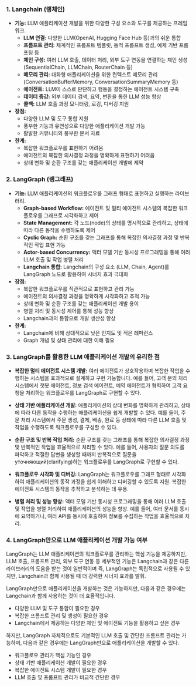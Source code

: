 ### 1. Langchain (랭체인)

*   **기능:** LLM 애플리케이션 개발을 위한 다양한 구성 요소와 도구를 제공하는 프레임워크.
    *   **LLM 연결:** 다양한 LLM(OpenAI, Hugging Face Hub 등)과의 쉬운 통합
    *   **프롬프트 관리:** 체계적인 프롬프트 템플릿, 동적 프롬프트 생성, 예제 기반 프롬프팅 등
    *   **체인 구성:** 여러 LLM 호출, 데이터 처리, 외부 도구 연동을 연결하는 체인 생성 (SequentialChain, LLMChain, RouterChain 등)
    *   **메모리 관리:** 대화형 애플리케이션을 위한 컨텍스트 메모리 관리 (ConversationBufferMemory, ConversationSummaryMemory 등)
    *   **에이전트:** LLM이 스스로 판단하고 행동을 결정하는 에이전트 시스템 구축
    *   **데이터 증강:** 외부 데이터 검색, 요약, 변환을 통한 LLM 성능 향상
    *   **콜백:** LLM 호출 과정 모니터링, 로깅, 디버깅 지원
*   **장점:**
    *   다양한 LLM 및 도구 통합 지원
    *   풍부한 기능과 유연성으로 다양한 애플리케이션 개발 가능
    *   활발한 커뮤니티와 풍부한 문서 자료
*   **한계:**
    *   복잡한 워크플로우를 표현하기 어려움
    *   에이전트의 복잡한 의사결정 과정을 명확하게 표현하기 어려움
    *   상태 변화 및 순환 구조를 갖는 애플리케이션 개발에 제약

### 2. LangGraph (랭그래프)

*   **기능:** LLM 애플리케이션의 워크플로우를 그래프 형태로 표현하고 실행하는 라이브러리.
    *   **Graph-based Workflow:** 에이전트 및 멀티 에이전트 시스템의 복잡한 워크플로우를 그래프로 시각화하고 제어
    *   **State Management:** 각 노드(node)의 상태를 명시적으로 관리하고, 상태에 따라 다른 동작을 수행하도록 제어
    *   **Cyclic Graph:** 순환 구조를 갖는 그래프를 통해 복잡한 의사결정 과정 및 반복적인 작업 표현 가능
    *   **Actor-based Concurrency:** 액터 모델 기반 동시성 프로그래밍을 통해 여러 LLM 호출 및 작업 병렬 처리
    *   **Langchain 통합:** Langchain의 구성 요소 (LLM, Chain, Agent)를 LangGraph 노드로 활용하여 시너지 효과 극대화
*   **장점:**
    *   복잡한 워크플로우를 직관적으로 표현하고 관리 가능
    *   에이전트의 의사결정 과정을 명확하게 시각화하고 추적 가능
    *   상태 변화 및 순환 구조를 갖는 애플리케이션 개발 용이
    *   병렬 처리 및 동시성 제어를 통해 성능 향상
    *   Langchain과의 통합으로 개발 생산성 향상
*   **한계:**
    *   Langchain에 비해 상대적으로 낮은 인지도 및 적은 레퍼런스
    *   Graph 개념 및 상태 관리에 대한 이해 필요

### 3. LangGraph를 활용한 LLM 애플리케이션 개발의 유리한 점

*   **복잡한 멀티 에이전트 시스템 개발:** 여러 에이전트가 상호작용하며 복잡한 작업을 수행하는 시스템을 효과적으로 설계하고 구현 가능합니다. 예를 들어, 고객 문의 처리 시스템에서 챗봇 에이전트, 정보 검색 에이전트, 예약 에이전트가 협력하여 고객 요청을 처리하는 워크플로우를 LangGraph로 구현할 수 있다.

*   **상태 기반 애플리케이션 개발:** 애플리케이션의 상태 변화를 명확하게 관리하고, 상태에 따라 다른 동작을 수행하는 애플리케이션을 쉽게 개발할 수 있다. 예를 들어, 주문 처리 시스템에서 주문 생성, 결제, 배송, 완료 등 상태에 따라 다른 LLM 호출 및 작업을 수행하도록 워크플로우를 구성할 수 있다.

*   **순환 구조 및 반복 작업 처리:** 순환 구조를 갖는 그래프를 통해 복잡한 의사결정 과정 및 반복적인 작업을 효율적으로 처리할 수 있다. 예를 들어, 사용자의 질문 의도를 파악하고 적절한 답변을 생성할 때까지 반복적으로 질문을 уточняющий(clarifying)하는 워크플로우를 LangGraph로 구현할 수 있다.

*   **워크플로우 시각화 및 디버깅:** LangGraph는 워크플로우를 그래프 형태로 시각화하여 애플리케이션의 동작 과정을 쉽게 이해하고 디버깅할 수 있도록 지원. 복잡한 에이전트 시스템의 동작을 추적하고 분석하는 데 유용.

*   **병렬 처리 및 성능 향상:** 액터 모델 기반 동시성 프로그래밍을 통해 여러 LLM 호출 및 작업을 병렬 처리하여 애플리케이션의 성능을 향상. 예를 들어, 여러 문서를 동시에 요약하거나, 여러 API를 동시에 호출하여 정보를 수집하는 작업을 효율적으로 처리.

### 4. LangGraph만으로 LLM 애플리케이션 개발 가능 여부

LangGraph는 LLM 애플리케이션의 워크플로우를 관리하는 핵심 기능을 제공하지만, LLM 호출, 프롬프트 관리, 외부 도구 연동 등 세부적인 기능은 Langchain과 같은 다른 라이브러리의 도움을 받는 것이 일반적이며 즉, LangGraph는 독립적으로 사용될 수 있지만, Langchain과 함께 사용될 때 더 강력한 시너지 효과를 발휘.

LangGraph만으로 애플리케이션을 개발하는 것은 가능하지만, 다음과 같은 경우에는 Langchain과 함께 사용하는 것이 더 효율적입니다.

*   다양한 LLM 및 도구 통합이 필요한 경우
*   복잡한 프롬프트 관리 및 생성이 필요한 경우
*   Langchain에서 제공하는 다양한 체인 및 에이전트 기능을 활용하고 싶은 경우

하지만, LangGraph 자체적으로도 기본적인 LLM 호출 및 간단한 프롬프트 관리는 가능하며, 다음과 같은 경우에는 LangGraph만으로 애플리케이션을 개발할 수 있다.

*   워크플로우 관리가 핵심 기능인 경우
*   상태 기반 애플리케이션 개발이 필요한 경우
*   복잡한 에이전트 시스템 개발이 필요한 경우
*   LLM 호출 및 프롬프트 관리가 비교적 간단한 경우
